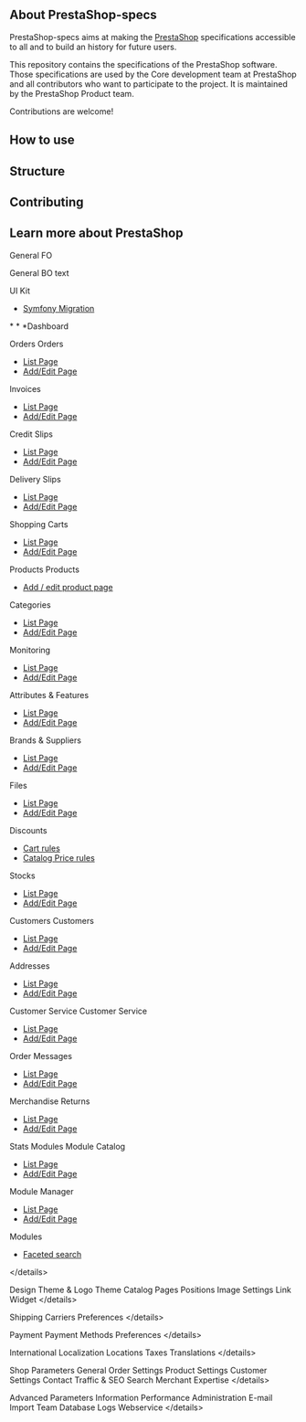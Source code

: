 ## About PrestaShop-specs

PrestaShop-specs aims at making the [PrestaShop](https://github.com/PrestaShop/PrestaShop) specifications accessible to all and to build an history for future users.

This repository contains the specifications of the PrestaShop software.
Those specifications are used by the Core development team at PrestaShop and all contributors who want to participate to the project.
It is maintained by the PrestaShop Product team.

Contributions are welcome!


## How to use



## Structure


## Contributing



## Learn more about PrestaShop



General FO

General BO
text

UI Kit

*  [Symfony Migration](https://github.com/PrestaShop/prestashop-specs/blob/master/symfony-migration.md)


 \* \* \*Dashboard

Orders
Orders

*  [List Page](https://github.com/PrestaShop/prestashop-specs/Order-List.md)
*  [Add/Edit Page](https://github.com/PrestaShop/prestashop-specs/Order-Add.md)

Invoices

*  [List Page](https://github.com/PrestaShop/prestashop-specs/Order-List.md)
*  [Add/Edit Page](https://github.com/PrestaShop/prestashop-specs/Order-Add.md)

Credit Slips

*  [List Page](https://github.com/PrestaShop/prestashop-specs/Order-List.md)
*  [Add/Edit Page](https://github.com/PrestaShop/prestashop-specs/Order-Add.md)

Delivery Slips

*  [List Page](https://github.com/PrestaShop/prestashop-specs/Order-List.md)
*  [Add/Edit Page](https://github.com/PrestaShop/prestashop-specs/Order-Add.md)

Shopping Carts

*  [List Page](https://github.com/PrestaShop/prestashop-specs/Order-List.md)
*  [Add/Edit Page](https://github.com/PrestaShop/prestashop-specs/Order-Add.md)


Products
Products

*  [Add / edit product page](https://github.com/PrestaShop/prestashop-specs/blob/master/Catalog-products-add-edit.md)

Categories

*  [List Page](https://github.com/PrestaShop/prestashop-specs/Order-List.md)
*  [Add/Edit Page](https://github.com/PrestaShop/prestashop-specs/Order-Add.md)

Monitoring

*  [List Page](https://github.com/PrestaShop/prestashop-specs/Order-List.md)
*  [Add/Edit Page](https://github.com/PrestaShop/prestashop-specs/Order-Add.md)

Attributes & Features

*  [List Page](https://github.com/PrestaShop/prestashop-specs/Order-List.md)
*  [Add/Edit Page](https://github.com/PrestaShop/prestashop-specs/Order-Add.md)

Brands & Suppliers

*  [List Page](https://github.com/PrestaShop/prestashop-specs/Order-List.md)
*  [Add/Edit Page](https://github.com/PrestaShop/prestashop-specs/Order-Add.md)

Files

*  [List Page](https://github.com/PrestaShop/prestashop-specs/Order-List.md)
*  [Add/Edit Page](https://github.com/PrestaShop/prestashop-specs/Order-Add.md)

Discounts

*  [Cart rules](https://github.com/PrestaShop/prestashop-specs/Order-List.md)
*  [Catalog Price rules](https://github.com/PrestaShop/prestashop-specs/blob/master/catalog-price-rules.md)

Stocks

*  [List Page](https://github.com/PrestaShop/prestashop-specs/Order-List.md)
*  [Add/Edit Page](https://github.com/PrestaShop/prestashop-specs/Order-Add.md)


Customers
Customers

*  [List Page](https://github.com/PrestaShop/prestashop-specs/blob/master/Customers-Customers.md)
*  [Add/Edit Page](./)

Addresses

*  [List Page](https://github.com/PrestaShop/prestashop-specs/Order-List.md)
*  [Add/Edit Page](https://github.com/PrestaShop/prestashop-specs/Order-Add.md)


Customer Service
Customer Service

*  [List Page](https://github.com/PrestaShop/prestashop-specs/Order-List.md)
*  [Add/Edit Page](https://github.com/PrestaShop/prestashop-specs/Order-Add.md)

Order Messages

*  [List Page](https://github.com/PrestaShop/prestashop-specs/Order-List.md)
*  [Add/Edit Page](https://github.com/PrestaShop/prestashop-specs/Order-Add.md)

Merchandise Returns

*  [List Page](https://github.com/PrestaShop/prestashop-specs/Order-List.md)
*  [Add/Edit Page](https://github.com/PrestaShop/prestashop-specs/Order-Add.md)


Stats
Modules
Module Catalog

*  [List Page](https://github.com/PrestaShop/prestashop-specs/Order-List.md)
*  [Add/Edit Page](https://github.com/PrestaShop/prestashop-specs/Order-Add.md)

Module Manager

*  [List Page](https://github.com/PrestaShop/prestashop-specs/Order-List.md)
*  [Add/Edit Page](https://github.com/PrestaShop/prestashop-specs/Order-Add.md)

Modules

*  [Faceted search](https://github.com/PrestaShop/prestashop-specs/blob/master/ps_facetedsearch.md)

&lt;/details&gt;


Design
 Theme & Logo Theme Catalog Pages Positions Image Settings Link Widget &lt;/details&gt;


Shipping
 Carriers Preferences &lt;/details&gt;


Payment
 Payment Methods Preferences &lt;/details&gt;


International
 Localization Locations Taxes Translations &lt;/details&gt;


Shop Parameters
 General Order Settings Product Settings Customer Settings Contact Traffic & SEO Search Merchant Expertise &lt;/details&gt;


Advanced Parameters
 Information Performance Administration E-mail Import Team Database Logs Webservice &lt;/details&gt;


